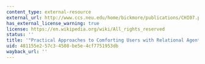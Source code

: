 ```yaml
---
content_type: external-resource
external_url: http://www.ccs.neu.edu/home/bickmore/publications/CHI07.pdf
has_external_license_warning: true
license: https://en.wikipedia.org/wiki/All_rights_reserved
status: ''
title: '"Practical Approaches to Comforting Users with Relational Agents." (PDF)'
uid: 481155e2-57c3-4508-be5e-4cf7751953db
wayback_url: ''
---
```

